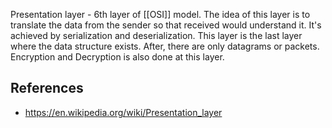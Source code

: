 Presentation layer - 6th layer of [[OSI]] model. The idea of this layer is to translate the data from the sender so that received would understand it. It's achieved by serialization and deserialization. This layer is the last layer where the data structure exists. After, there are only datagrams or packets. Encryption and Decryption is also done at this layer.

## References
- https://en.wikipedia.org/wiki/Presentation_layer
